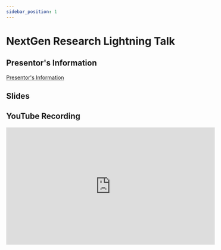 ```yaml
---
sidebar_position: 1
---
```


# NextGen Research Lightning Talk

## Presentor's Information

[Presentor's Information](/files/11282023_LightningTalk.pdf)

## Slides

## YouTube Recording

<iframe width="560" height="315" src="https://www.youtube.com/embed/BgiZt7h_sHQ?si=vUAvWxkYXGO7iD93" title="YouTube video player" frameborder="0" allow="accelerometer; autoplay; clipboard-write; encrypted-media; gyroscope; picture-in-picture; web-share" allowfullscreen></iframe>